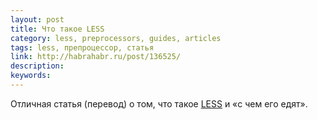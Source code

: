 ```yaml
---
layout: post
title: Что такое LESS
category: less, preprocessors, guides, articles
tags: less, препроцессор, статья
link: http://habrahabr.ru/post/136525/
description:
keywords:
---
```


<p>Отличная статья (перевод) о том, что такое <a href="/search/id41">LESS</a> и «с чем его едят».</p>
